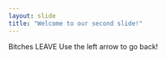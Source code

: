 ```yaml
---
layout: slide
title: "Welcome to our second slide!"
---
```

Bitches LEAVE
Use the left arrow to go back!

